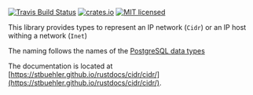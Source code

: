 [![Travis Build Status](https://travis-ci.org/stbuehler/rust-cidr.svg?branch=master)](https://travis-ci.org/stbuehler/rust-cidr)
[![crates.io](https://img.shields.io/crates/v/cidr.svg)](https://crates.io/crates/cidr)
[![MIT licensed](https://img.shields.io/badge/license-MIT-blue.svg)](./LICENSE)

This library provides types to represent an IP network (`Cidr`) or
an IP host withing a network (`Inet`)

The naming follows the names of the [PostgreSQL data types](https://www.postgresql.org/docs/current/static/datatype-net-types.html)

The documentation is located at [https://stbuehler.github.io/rustdocs/cidr/cidr/](https://stbuehler.github.io/rustdocs/cidr/cidr/).
